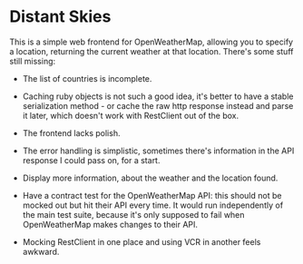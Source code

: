 # Distant Skies

This is a simple web frontend for OpenWeatherMap, allowing you to specify a location, returning the current weather at that location. There's some stuff still missing:

- The list of countries is incomplete.

- Caching ruby objects is not such a good idea, it's better to have a
  stable serialization method - or cache the raw http response instead
  and parse it later, which doesn't work with RestClient out of the
  box.

- The frontend lacks polish.

- The error handling is simplistic, sometimes there's information in
  the API response I could pass on, for a start.

- Display more information, about the weather and the location found.

- Have a contract test for the OpenWeatherMap API: this should not be
  mocked out but hit their API every time. It would run independently
  of the main test suite, because it's only supposed to fail when
  OpenWeatherMap makes changes to their API.

- Mocking RestClient in one place and using VCR in another feels
  awkward.

